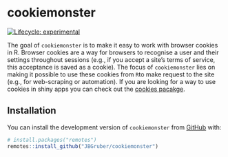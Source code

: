 
<!-- README.md is generated from README.Rmd. Please edit that file -->

# cookiemonster

<!-- badges: start -->

[![Lifecycle:
experimental](https://img.shields.io/badge/lifecycle-experimental-orange.svg)](https://lifecycle.r-lib.org/articles/stages.html#experimental)
<!-- badges: end -->

The goal of `cookiemonster` is to make it easy to work with browser
cookies in R. Browser cookies are a way for browsers to recognise a user
and their settings throughout sessions (e.g., if you accept a site’s
terms of service, this acceptance is saved as a cookie). The focus of
`cookiemonster` lies on making it possible to use these cookies from
`R`to make request to the site (e.g., for web-scraping or automation).
If you are looking for a way to use cookies in shiny apps you can check
out the [cookies
pacakge](https://cran.r-project.org/web/packages/cookies/index.html).

## Installation

You can install the development version of `cookiemonster` from
[GitHub](https://github.com/) with:

``` r
# install.packages("remotes")
remotes::install_github("JBGruber/cookiemonster")
```
